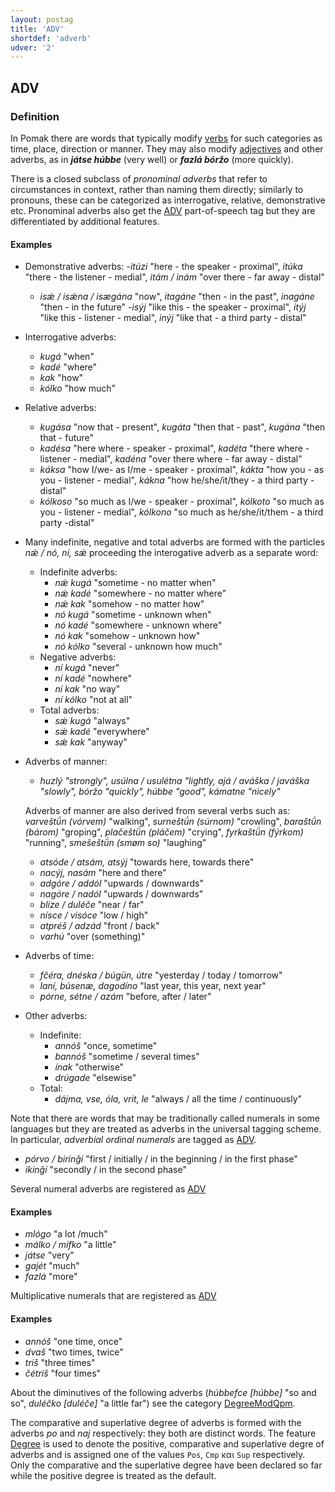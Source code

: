 ```yaml
---
layout: postag
title: 'ADV'
shortdef: 'adverb'
udver: '2'
---
```

## ADV

### Definition

In Pomak there are words that typically modify [verbs](VERB.md) for such categories as time, place, direction or manner. They may also modify 
[adjectives](ADJ.md) and other adverbs, as in *<b>játse húbbe</b>* (very well) or *<b>fazlá bóržo</b>* (more quickly).

There is a closed subclass of *pronominal adverbs* that refer to circumstances in context, rather than naming them directly;
 similarly to pronouns, these can be categorized as interrogative, relative, demonstrative etc. Pronominal adverbs also get the 
 [ADV](ADV.md) part-of-speech tag but they are differentiated by additional features.

#### Examples

* Demonstrative adverbs:
    -*itúzi* "here - the speaker - proximal", *itúka* "there - the listener - medial", *itám / inám* "over there - far away - distal"
    - *isǽ / isǽna / isægána* "now", *itagáne* "then - in the past", *inagáne* "then - in the future"
    -*isýj* "like this - the speaker - proximal", *itýj* "like this - listener - medial", *inýj* "like that - a third party - distal"
* Interrogative adverbs:
    - *kugá* "when"
    - *kadé* "where"
    - *kak* "how"
    - *kólko* "how much"
* Relative adverbs:
    - *kugása* "now that - present", *kugáta* "then that - past", *kugána* "then that - future"
    - *kadésa* "here where - speaker - proximal", *kadéta* "there where - listener - medial", *kadéna* "over there where - far away - distal"
    - *káksa* "how I/we- as I/me - speaker - proximal", *kákta* "how you - as you - listener - medial", *kákna* "how he/she/it/they - a third party - distal"
    - *kólkoso* "so much as I/we - speaker - proximal", *kólkoto* "so much as you - listener - medial", *kólkono* "so much as he/she/it/them - a third party -distal"
* Many indefinite, negative and total adverbs are formed with the particles *nǽ / nó, ní, sǽ* proceeding the interogative adverb as a separate word:
    * Indefinite adverbs:
        - *nǽ kugá* "sometime - no matter when"
        - *nǽ kadé* "somewhere - no matter where"
        - *nǽ kak* "somehow - no matter how"
        - *nó kugá* "sometime - unknown when"
        - *nó kadé* "somewhere - unknown where" 
        - *nó kak* "somehow - unknown how" 
        - *nó kólko* "several - unknown how much" 
    * Negative adverbs:   
        - *ní kugá* "never"
        - *ní kadé* "nowhere"
        - *ní kak* "no way"
        - *ní kólko* "not at all"
    * Total adverbs:
        - *sǽ kugá* "always"
        - *sǽ kadé* "everywhere"
        - *sǽ kak* "anyway"
* Adverbs of manner:
    - *huzlý "strongly", usúlna / usulétna "lightly, ajá / aváška / javáška "slowly", bóržo "quickly", húbbe "good", kámatne "nicely"* 
	
    Adverbs of manner are also derived from several verbs such as: *varveštǘn (vórvem)* "walking", *surneštǘn (súrnom)* "crowling", *baraštǘn (bárom)* "groping", *plačeštǘn (pláčem)* "crying", *fyrkaštǘn (fýrkom)* "running", *smešeštǘn (smøm so)* "laughing"	
	
	- *atsóde / atsám, atsýj* "towards here, towards there"
    - *nacýj, nasám* "here and there"
    - *adgóre / addól* "upwards / downwards"
    - *nagóre / nadól* "upwards / downwards"
    - *blíze / duléče* "near / far"
    - *nísce / visóce* "low / high"
    - *atpréš / adzád* "front / back"    	                                          
    - *varhú* "over (something)"
* Adverbs of time:
    - *fčéra, dnéska / búgün, útre* "yesterday / today / tomorrow"
    - *laní, búsenæ, dagodíno* "last year, this year, next year"
    - *pórne, sétne / azám* "before, after / later"
* Other adverbs:
    - Indefinite:
        - *annóš* "once, sometime"
        - *bannóš* "sometime / several times"
        - *ínak* "otherwise"
        - *drúgade* "elsewise"
    - Total:
        - *dájma, vse, óla, vrit, le* "always / all the time / continuously"

Note that there are words that may be traditionally called numerals in some languages but they are treated as adverbs in the universal tagging scheme. In particular, *adverbial ordinal numerals* are tagged as [ADV](ADV.md).

- *pórvo / birinǧí* "first / initially / in the beginning / in the first phase"
- *ikinǧí* "secondly / in the second phase"

Several numeral adverbs are registered as [ADV]()

#### Examples

- *mlógo* "a lot /much"
- *málko / mífko* "a little"
- *játse* "very"
- *gajét* "much"
- *fazlá* "more"

Multiplicative numerals that are registered as [ADV]()

#### Examples

- *annóš* "one time, once"
- *dvaš* "two times, twice"
- *triš* "three times"
- *čétriš* "four times"

About the diminutives of the following adverbs (*húbbefce [húbbe]* "so and so", *duléčko [duléče]* "a little far") see the category [DegreeModQpm](../feat/DegreeModQpm.md).

The comparative and superlative degree of adverbs is formed with the adverbs  _po_ and _naj_ respectively: they both are distinct words.   Τhe feature [Degree](feat/Degree.md) is used to denote the positive, comparative and superlative degre of adverbs and is assigned one of the values  `Pos`, `Cmp` και `Sup` respectively. Only the comparative and the superlative degree have been declared so far while the positive degree is treated as the default.
 
<!-- Interlanguage links updated Ne 5. května 2024, 18:19:34 CEST -->
